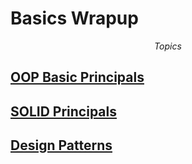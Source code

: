 # Basics Wrapup

$$Topics$$

## [OOP Basic Principals](/WrapUP-Basics/OOP/)

## [SOLID Principals](/WrapUP-Basics/SOLID/)

## [Design Patterns](/WrapUP-Basics/Design-Patterns)
